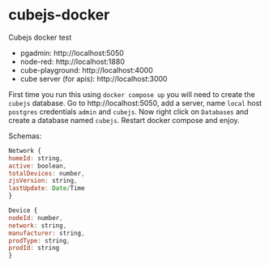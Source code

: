 # cubejs-docker

Cubejs docker test

- pgadmin: http://localhost:5050
- node-red: http://localhost:1880
- cube-playground: http://localhost:4000
- cube server (for apis): http://localhost:3000

First time you run this using `docker compose up` you will need to create the `cubejs` database. Go to http://localhost:5050, add a server, name `local` host `postgres` credentials `admin` and `cubejs`. Now right click on `Databases` and create a database named `cubejs`. Restart docker compose and enjoy.

Schemas:

```js
Network {
homeId: string,
active: boolean,
totalDevices: number,
zjsVersion: string,
lastUpdate: Date/Time
}

Device {
nodeId: number,
network: string,
manufacturer: string,
prodType: string,
prodId: string
}
```